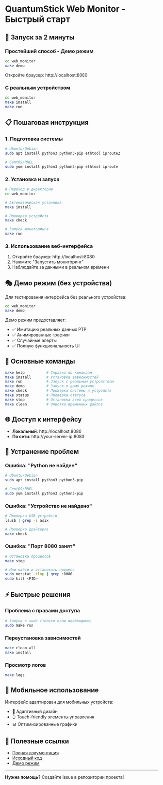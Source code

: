 # QuantumStick Web Monitor - Быстрый старт

## 🚀 Запуск за 2 минуты

### Простейший способ - Демо режим
```bash
cd web_monitor
make demo
```
Откройте браузер: http://localhost:8080

### С реальным устройством
```bash
cd web_monitor
make install
make run
```

## 📋 Пошаговая инструкция

### 1. Подготовка системы
```bash
# Ubuntu/Debian
sudo apt install python3 python3-pip ethtool iproute2

# CentOS/RHEL
sudo yum install python3 python3-pip ethtool iproute
```

### 2. Установка и запуск
```bash
# Переход в директорию
cd web_monitor

# Автоматическая установка
make install

# Проверка устройств
make check

# Запуск мониторинга
make run
```

### 3. Использование веб-интерфейса
1. Откройте браузер: http://localhost:8080
2. Нажмите "Запустить мониторинг"
3. Наблюдайте за данными в реальном времени

## 🎭 Демо режим (без устройства)

Для тестирования интерфейса без реального устройства:

```bash
cd web_monitor
make demo
```

Демо режим предоставляет:
- ✅ Имитацию реальных данных PTP
- ✅ Анимированные графики
- ✅ Случайные алерты
- ✅ Полную функциональность UI

## 🔧 Основные команды

```bash
make help          # Справка по командам
make install       # Установка зависимостей
make run           # Запуск с реальным устройством
make demo          # Запуск в демо режиме
make check         # Проверка системы и устройств
make status        # Проверка статуса
make stop          # Остановка всех процессов
make clean         # Очистка временных файлов
```

## 🌐 Доступ к интерфейсу

- **Локальный**: http://localhost:8080
- **По сети**: http://your-server-ip:8080

## 🚨 Устранение проблем

### Ошибка: "Python не найден"
```bash
# Ubuntu/Debian
sudo apt install python3 python3-pip

# CentOS/RHEL  
sudo yum install python3 python3-pip
```

### Ошибка: "Устройство не найдено"
```bash
# Проверка USB устройств
lsusb | grep -i asix

# Проверка драйверов
make check
```

### Ошибка: "Порт 8080 занят"
```bash
# Остановка процессов
make stop

# Или найти и остановить процесс
sudo netstat -tlnp | grep :8080
sudo kill <PID>
```

## ⚡ Быстрые решения

### Проблема с правами доступа
```bash
# Запуск с sudo (только если необходимо)
sudo make run
```

### Переустановка зависимостей
```bash
make clean-all
make install
```

### Просмотр логов
```bash
make logs
```

## 📱 Мобильное использование

Интерфейс адаптирован для мобильных устройств:
- 📱 Адаптивный дизайн
- 👆 Touch-friendly элементы управления
- 📊 Оптимизированные графики

## 🔗 Полезные ссылки

- [Полная документация](README.md)
- [Исходный код](app.py)
- [Демо режим](demo_mode.py)

---

**Нужна помощь?** Создайте issue в репозитории проекта!